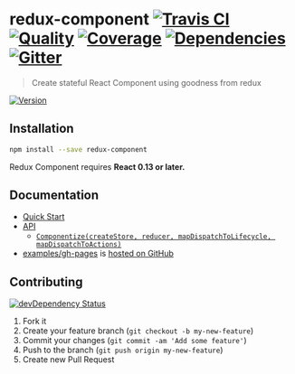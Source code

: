 # redux-component [![Travis CI][travis-image]][travis-url] [![Quality][codeclimate-image]][codeclimate-url] [![Coverage][codeclimate-coverage-image]][codeclimate-coverage-url] [![Dependencies][gemnasium-image]][gemnasium-url] [![Gitter][gitter-image]][gitter-url]
> Create stateful React Component using goodness from redux

[![Version][npm-image]][npm-url]


## Installation

```sh
npm install --save redux-component
```

Redux Component requires **React 0.13 or later.**


## Documentation

- [Quick Start](docs/quick-start.md#quick-start)
- [API](docs/api.md#api)
  - [`Componentize(createStore, reducer, mapDispatchToLifecycle, mapDispatchToActions)`](docs/api.md#componentizecreatestore-reducer-mapdispatchtolifecycle-mapdispatchtoactions)
- [examples/gh-pages][examples_gh_pages] is [hosted on GitHub][demo]

## Contributing

[![devDependency Status][david-dm-image]][david-dm-url]

1. Fork it
2. Create your feature branch (`git checkout -b my-new-feature`)
3. Commit your changes (`git commit -am 'Add some feature'`)
4. Push to the branch (`git push origin my-new-feature`)
5. Create new Pull Request


[npm-image]: https://img.shields.io/npm/v/redux-component.svg?style=flat-square
[npm-url]: https://www.npmjs.org/package/redux-component

[travis-image]: https://img.shields.io/travis/tomchentw/redux-component.svg?style=flat-square
[travis-url]: https://travis-ci.org/tomchentw/redux-component
[codeclimate-image]: https://img.shields.io/codeclimate/github/tomchentw/redux-component.svg?style=flat-square
[codeclimate-url]: https://codeclimate.com/github/tomchentw/redux-component
[codeclimate-coverage-image]: https://img.shields.io/codeclimate/coverage/github/tomchentw/redux-component.svg?style=flat-square
[codeclimate-coverage-url]: https://codeclimate.com/github/tomchentw/redux-component
[gemnasium-image]: https://img.shields.io/gemnasium/tomchentw/redux-component.svg?style=flat-square
[gemnasium-url]: https://gemnasium.com/tomchentw/redux-component
[gitter-image]: https://badges.gitter.im/Join%20Chat.svg
[gitter-url]: https://gitter.im/tomchentw/redux-component?utm_source=badge&utm_medium=badge&utm_campaign=pr-badge&utm_content=badge
[david-dm-image]: https://img.shields.io/david/dev/tomchentw/redux-component.svg?style=flat-square
[david-dm-url]: https://david-dm.org/tomchentw/redux-component#info=devDependencies


[demo]: http://tomchentw.github.io/redux-component/
[examples_gh_pages]: https://github.com/tomchentw/redux-component/tree/master/examples/gh-pages
[webpack]: http://webpack.github.io/docs/tutorials/getting-started/
